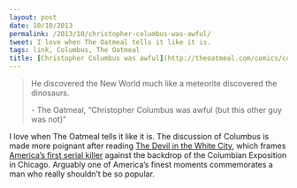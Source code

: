 ```yaml
---
layout: post
date: 10/10/2013
permalink: /2013/10/christopher-columbus-was-awful/
tweet: I love when The Oatmeal tells it like it is.
tags: link, Columbus, The Oatmeal
title: [Christopher Columbus was awful](http://theoatmeal.com/comics/columbus_day)
---
```


<blockquote>
<p>He discovered the New World much like a meteorite discovered the dinosaurs.</p>
<p>-<span> </span><span>The Oatmeal, &#8220;</span><span>Christopher Columbus was awful (but this other guy was not)&#8221;</span></p>
</blockquote>

<p>I love when The Oatmeal tells it like it is. The discussion of Columbus is made more poignant after reading <a href="http://en.wikipedia.org/wiki/The_Devil_in_the_White_City" title="The Devil in the White City - Wikipedia">The Devil in the White City</a>, which frames <a href="http://en.wikipedia.org/wiki/H._H._Holmes" title="H. H. Holmes - Wikipedia">America&#8217;s first serial killer</a> against the backdrop of the Columbian Exposition in Chicago. Arguably one of America&#8217;s finest moments commemorates a man who really shouldn&#8217;t be so popular.</p>